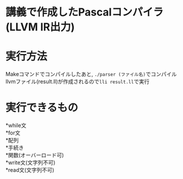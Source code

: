 講義で作成したPascalコンパイラ(LLVM IR出力)
====

# 実行方法
Makeコマンドでコンパイルしたあと, `./parser (ファイル名)`でコンパイル  
llvmファイル(result.ll)が作成されるので`lli result.ll`で実行  

# 実行できるもの
*while文  
*for文  
*配列  
*手続き  
*関数(オーバーロード可)  
*write文(文字列不可)  
*read文(文字列不可)

